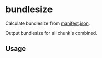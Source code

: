 # bundlesize

Calculate bundlesize from [manifest.json](https://ja.vitejs.dev/guide/backend-integration.html).

Output bundlesize for all chunk's combined.

## Usage
